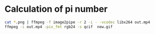 # Calculation of pi number

```bash
cat *.png | ffmpeg -f image2pipe -r 2 -i - -vcodec libx264 out.mp4
ffmpeg -i out.mp4 -pix_fmt rgb24 -s qcif  new.gif
```